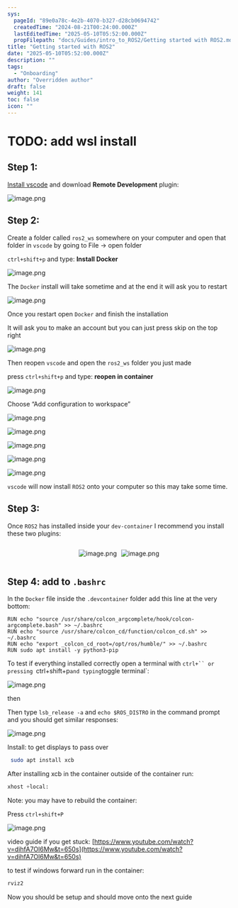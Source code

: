 ```yaml
---
sys:
  pageId: "89e0a78c-4e2b-4070-b327-d28cb0694742"
  createdTime: "2024-08-21T00:24:00.000Z"
  lastEditedTime: "2025-05-10T05:52:00.000Z"
  propFilepath: "docs/Guides/intro_to_ROS2/Getting started with ROS2.md"
title: "Getting started with ROS2"
date: "2025-05-10T05:52:00.000Z"
description: ""
tags:
  - "Onboarding"
author: "Overridden author"
draft: false
weight: 141
toc: false
icon: ""
---
```


# TODO: add wsl install

## Step 1:

[Install vscode](https://code.visualstudio.com/download) and download **Remote Development** plugin:

![image.png](https://prod-files-secure.s3.us-west-2.amazonaws.com/d518164a-d88e-44d1-a4ee-3adb3bd8bce0/efb52993-1881-4a40-b95e-6f020334f022/image.png?X-Amz-Algorithm=AWS4-HMAC-SHA256&X-Amz-Content-Sha256=UNSIGNED-PAYLOAD&X-Amz-Credential=ASIAZI2LB4665RWISS32%2F20250621%2Fus-west-2%2Fs3%2Faws4_request&X-Amz-Date=20250621T004212Z&X-Amz-Expires=3600&X-Amz-Security-Token=IQoJb3JpZ2luX2VjEOD%2F%2F%2F%2F%2F%2F%2F%2F%2F%2FwEaCXVzLXdlc3QtMiJHMEUCIQC9voRGGxtaa8zdIi48wOEr0qHiIReHXQrmhnGdI5cZ6gIgGMun8m8PcvuclYnkNGUGtbowxUg0oFQkYjfeaWbnv30qiAQIyf%2F%2F%2F%2F%2F%2F%2F%2F%2F%2FARAAGgw2Mzc0MjMxODM4MDUiDB8uPlWPUSv3TrpsOircA887UNAYQMOnl1Fr5tJEOCgbxSl1Upr1psV72nxujRRIRLVujuRYKVHokcrSZ1I9BENW9m2pn2luVFKiZa112haBY19C9fMAB4lRDOSvlSfL%2B4qTBPEIzBn0kzvhA0XUQONC%2BrKtjoBYvUCk%2Fu46FJ36WwL2luNEInLiul3Zgx5Pf6M6fBDEaiE18Q8Zd3MIzWzmORiTkHYKObBtJQ2ViwbJyIWYyWY45i6r5vR2jUNteC1CfYkBUWWWWfe0hbkR1xnEkifrmfyOuTsutyMb7pJ%2F%2BRNq%2FDdwPQu%2B%2BD4XVKj4quspU7%2B%2B0%2FFApGkPHvyMXMYlmM1r%2FnJZVoAoVgNFvk29PE8hLjIjrf84ocElYGdIoTnYecn%2BGn7hqrrp5tKIB9T9WrC%2BiqIrOaBvA0KTOB0%2BrNhLfEheTcRQpgKTBf913J994LcQ2hAZpeYH3SZOjHd9qmrxLXcLJWHS8CmOy%2Fkg2FfZvw9T6yLc5CuYnghOFVkTPxVz%2FLruHATPSapcb1aTb8WW%2BP7jjb%2FyQvSv7ZKuY62iPZU7diNrngyhJ88lt7CpG%2BKrJppBQzrZ74xXgbE80SqtHx3SkI6cs5ieBwHBN42eLp6GulosDRlnTIazmuot56o1emkkYbsiMIPy18IGOqUBbKWIY6b%2BtYQUw%2Fen3aWnhVON8iDXiZiTPRkiN%2BigT7LDQfod%2BLNlcLIm%2BW0ygM911tJzV2V1h5GmrtJ3N4fA33qASuTm%2FOhAsz8DJ0vvrE5Mmost1dluD3YKST7awLZeeoYNALKefdUvoTE759yWyYVIXmPBIwyxD5k1wrjlU4fRCfmLIA9q9oJjkbzzalU2OeIKi95YBWf2jApKPL02TuXq8RSE&X-Amz-Signature=dd7e0a25dd4754a0317a6177406077f53195f80c8589827214ca1041b4c9b960&X-Amz-SignedHeaders=host&x-amz-checksum-mode=ENABLED&x-id=GetObject)

## Step 2:

Create a folder called `ros2_ws` somewhere on your computer and open that folder in `vscode` by going to File → open folder 

`ctrl+shift+p` and type: **Install Docker**

![image.png](https://prod-files-secure.s3.us-west-2.amazonaws.com/d518164a-d88e-44d1-a4ee-3adb3bd8bce0/2269dc0e-1cd5-47ff-bceb-c04ad9b2eab0/image.png?X-Amz-Algorithm=AWS4-HMAC-SHA256&X-Amz-Content-Sha256=UNSIGNED-PAYLOAD&X-Amz-Credential=ASIAZI2LB4665RWISS32%2F20250621%2Fus-west-2%2Fs3%2Faws4_request&X-Amz-Date=20250621T004212Z&X-Amz-Expires=3600&X-Amz-Security-Token=IQoJb3JpZ2luX2VjEOD%2F%2F%2F%2F%2F%2F%2F%2F%2F%2FwEaCXVzLXdlc3QtMiJHMEUCIQC9voRGGxtaa8zdIi48wOEr0qHiIReHXQrmhnGdI5cZ6gIgGMun8m8PcvuclYnkNGUGtbowxUg0oFQkYjfeaWbnv30qiAQIyf%2F%2F%2F%2F%2F%2F%2F%2F%2F%2FARAAGgw2Mzc0MjMxODM4MDUiDB8uPlWPUSv3TrpsOircA887UNAYQMOnl1Fr5tJEOCgbxSl1Upr1psV72nxujRRIRLVujuRYKVHokcrSZ1I9BENW9m2pn2luVFKiZa112haBY19C9fMAB4lRDOSvlSfL%2B4qTBPEIzBn0kzvhA0XUQONC%2BrKtjoBYvUCk%2Fu46FJ36WwL2luNEInLiul3Zgx5Pf6M6fBDEaiE18Q8Zd3MIzWzmORiTkHYKObBtJQ2ViwbJyIWYyWY45i6r5vR2jUNteC1CfYkBUWWWWfe0hbkR1xnEkifrmfyOuTsutyMb7pJ%2F%2BRNq%2FDdwPQu%2B%2BD4XVKj4quspU7%2B%2B0%2FFApGkPHvyMXMYlmM1r%2FnJZVoAoVgNFvk29PE8hLjIjrf84ocElYGdIoTnYecn%2BGn7hqrrp5tKIB9T9WrC%2BiqIrOaBvA0KTOB0%2BrNhLfEheTcRQpgKTBf913J994LcQ2hAZpeYH3SZOjHd9qmrxLXcLJWHS8CmOy%2Fkg2FfZvw9T6yLc5CuYnghOFVkTPxVz%2FLruHATPSapcb1aTb8WW%2BP7jjb%2FyQvSv7ZKuY62iPZU7diNrngyhJ88lt7CpG%2BKrJppBQzrZ74xXgbE80SqtHx3SkI6cs5ieBwHBN42eLp6GulosDRlnTIazmuot56o1emkkYbsiMIPy18IGOqUBbKWIY6b%2BtYQUw%2Fen3aWnhVON8iDXiZiTPRkiN%2BigT7LDQfod%2BLNlcLIm%2BW0ygM911tJzV2V1h5GmrtJ3N4fA33qASuTm%2FOhAsz8DJ0vvrE5Mmost1dluD3YKST7awLZeeoYNALKefdUvoTE759yWyYVIXmPBIwyxD5k1wrjlU4fRCfmLIA9q9oJjkbzzalU2OeIKi95YBWf2jApKPL02TuXq8RSE&X-Amz-Signature=7c681f991bbe6ec2c214c2a0af89e1eafc6305e8aa459678fd8e327cc1651eb9&X-Amz-SignedHeaders=host&x-amz-checksum-mode=ENABLED&x-id=GetObject)

The `Docker` install will take sometime and at the end it will ask you to restart

![image.png](https://prod-files-secure.s3.us-west-2.amazonaws.com/d518164a-d88e-44d1-a4ee-3adb3bd8bce0/ed233f78-be33-4b1f-b89c-9c346c0e961e/image.png?X-Amz-Algorithm=AWS4-HMAC-SHA256&X-Amz-Content-Sha256=UNSIGNED-PAYLOAD&X-Amz-Credential=ASIAZI2LB4665RWISS32%2F20250621%2Fus-west-2%2Fs3%2Faws4_request&X-Amz-Date=20250621T004212Z&X-Amz-Expires=3600&X-Amz-Security-Token=IQoJb3JpZ2luX2VjEOD%2F%2F%2F%2F%2F%2F%2F%2F%2F%2FwEaCXVzLXdlc3QtMiJHMEUCIQC9voRGGxtaa8zdIi48wOEr0qHiIReHXQrmhnGdI5cZ6gIgGMun8m8PcvuclYnkNGUGtbowxUg0oFQkYjfeaWbnv30qiAQIyf%2F%2F%2F%2F%2F%2F%2F%2F%2F%2FARAAGgw2Mzc0MjMxODM4MDUiDB8uPlWPUSv3TrpsOircA887UNAYQMOnl1Fr5tJEOCgbxSl1Upr1psV72nxujRRIRLVujuRYKVHokcrSZ1I9BENW9m2pn2luVFKiZa112haBY19C9fMAB4lRDOSvlSfL%2B4qTBPEIzBn0kzvhA0XUQONC%2BrKtjoBYvUCk%2Fu46FJ36WwL2luNEInLiul3Zgx5Pf6M6fBDEaiE18Q8Zd3MIzWzmORiTkHYKObBtJQ2ViwbJyIWYyWY45i6r5vR2jUNteC1CfYkBUWWWWfe0hbkR1xnEkifrmfyOuTsutyMb7pJ%2F%2BRNq%2FDdwPQu%2B%2BD4XVKj4quspU7%2B%2B0%2FFApGkPHvyMXMYlmM1r%2FnJZVoAoVgNFvk29PE8hLjIjrf84ocElYGdIoTnYecn%2BGn7hqrrp5tKIB9T9WrC%2BiqIrOaBvA0KTOB0%2BrNhLfEheTcRQpgKTBf913J994LcQ2hAZpeYH3SZOjHd9qmrxLXcLJWHS8CmOy%2Fkg2FfZvw9T6yLc5CuYnghOFVkTPxVz%2FLruHATPSapcb1aTb8WW%2BP7jjb%2FyQvSv7ZKuY62iPZU7diNrngyhJ88lt7CpG%2BKrJppBQzrZ74xXgbE80SqtHx3SkI6cs5ieBwHBN42eLp6GulosDRlnTIazmuot56o1emkkYbsiMIPy18IGOqUBbKWIY6b%2BtYQUw%2Fen3aWnhVON8iDXiZiTPRkiN%2BigT7LDQfod%2BLNlcLIm%2BW0ygM911tJzV2V1h5GmrtJ3N4fA33qASuTm%2FOhAsz8DJ0vvrE5Mmost1dluD3YKST7awLZeeoYNALKefdUvoTE759yWyYVIXmPBIwyxD5k1wrjlU4fRCfmLIA9q9oJjkbzzalU2OeIKi95YBWf2jApKPL02TuXq8RSE&X-Amz-Signature=e66e6f35aece93666bd3a1f2111f856c20f060738e5b8c74ec451e6e512529f6&X-Amz-SignedHeaders=host&x-amz-checksum-mode=ENABLED&x-id=GetObject)

Once you restart open `Docker` and finish the installation

It will ask you to make an account but you can just press skip on the top right

![image.png](https://prod-files-secure.s3.us-west-2.amazonaws.com/d518164a-d88e-44d1-a4ee-3adb3bd8bce0/21010ad9-1659-4fd9-9f59-9932a09b2a3d/image.png?X-Amz-Algorithm=AWS4-HMAC-SHA256&X-Amz-Content-Sha256=UNSIGNED-PAYLOAD&X-Amz-Credential=ASIAZI2LB4665RWISS32%2F20250621%2Fus-west-2%2Fs3%2Faws4_request&X-Amz-Date=20250621T004212Z&X-Amz-Expires=3600&X-Amz-Security-Token=IQoJb3JpZ2luX2VjEOD%2F%2F%2F%2F%2F%2F%2F%2F%2F%2FwEaCXVzLXdlc3QtMiJHMEUCIQC9voRGGxtaa8zdIi48wOEr0qHiIReHXQrmhnGdI5cZ6gIgGMun8m8PcvuclYnkNGUGtbowxUg0oFQkYjfeaWbnv30qiAQIyf%2F%2F%2F%2F%2F%2F%2F%2F%2F%2FARAAGgw2Mzc0MjMxODM4MDUiDB8uPlWPUSv3TrpsOircA887UNAYQMOnl1Fr5tJEOCgbxSl1Upr1psV72nxujRRIRLVujuRYKVHokcrSZ1I9BENW9m2pn2luVFKiZa112haBY19C9fMAB4lRDOSvlSfL%2B4qTBPEIzBn0kzvhA0XUQONC%2BrKtjoBYvUCk%2Fu46FJ36WwL2luNEInLiul3Zgx5Pf6M6fBDEaiE18Q8Zd3MIzWzmORiTkHYKObBtJQ2ViwbJyIWYyWY45i6r5vR2jUNteC1CfYkBUWWWWfe0hbkR1xnEkifrmfyOuTsutyMb7pJ%2F%2BRNq%2FDdwPQu%2B%2BD4XVKj4quspU7%2B%2B0%2FFApGkPHvyMXMYlmM1r%2FnJZVoAoVgNFvk29PE8hLjIjrf84ocElYGdIoTnYecn%2BGn7hqrrp5tKIB9T9WrC%2BiqIrOaBvA0KTOB0%2BrNhLfEheTcRQpgKTBf913J994LcQ2hAZpeYH3SZOjHd9qmrxLXcLJWHS8CmOy%2Fkg2FfZvw9T6yLc5CuYnghOFVkTPxVz%2FLruHATPSapcb1aTb8WW%2BP7jjb%2FyQvSv7ZKuY62iPZU7diNrngyhJ88lt7CpG%2BKrJppBQzrZ74xXgbE80SqtHx3SkI6cs5ieBwHBN42eLp6GulosDRlnTIazmuot56o1emkkYbsiMIPy18IGOqUBbKWIY6b%2BtYQUw%2Fen3aWnhVON8iDXiZiTPRkiN%2BigT7LDQfod%2BLNlcLIm%2BW0ygM911tJzV2V1h5GmrtJ3N4fA33qASuTm%2FOhAsz8DJ0vvrE5Mmost1dluD3YKST7awLZeeoYNALKefdUvoTE759yWyYVIXmPBIwyxD5k1wrjlU4fRCfmLIA9q9oJjkbzzalU2OeIKi95YBWf2jApKPL02TuXq8RSE&X-Amz-Signature=944c0c0217cb981b2aa493cd74c054f62360b47497c72657f4893fb70fac7fb1&X-Amz-SignedHeaders=host&x-amz-checksum-mode=ENABLED&x-id=GetObject)

Then reopen `vscode` and open the `ros2_ws` folder you just made

press `ctrl+shift+p` and type: **reopen in container**

![image.png](https://prod-files-secure.s3.us-west-2.amazonaws.com/d518164a-d88e-44d1-a4ee-3adb3bd8bce0/4e93b8c2-41ad-488c-8095-c74205196118/image.png?X-Amz-Algorithm=AWS4-HMAC-SHA256&X-Amz-Content-Sha256=UNSIGNED-PAYLOAD&X-Amz-Credential=ASIAZI2LB4665RWISS32%2F20250621%2Fus-west-2%2Fs3%2Faws4_request&X-Amz-Date=20250621T004212Z&X-Amz-Expires=3600&X-Amz-Security-Token=IQoJb3JpZ2luX2VjEOD%2F%2F%2F%2F%2F%2F%2F%2F%2F%2FwEaCXVzLXdlc3QtMiJHMEUCIQC9voRGGxtaa8zdIi48wOEr0qHiIReHXQrmhnGdI5cZ6gIgGMun8m8PcvuclYnkNGUGtbowxUg0oFQkYjfeaWbnv30qiAQIyf%2F%2F%2F%2F%2F%2F%2F%2F%2F%2FARAAGgw2Mzc0MjMxODM4MDUiDB8uPlWPUSv3TrpsOircA887UNAYQMOnl1Fr5tJEOCgbxSl1Upr1psV72nxujRRIRLVujuRYKVHokcrSZ1I9BENW9m2pn2luVFKiZa112haBY19C9fMAB4lRDOSvlSfL%2B4qTBPEIzBn0kzvhA0XUQONC%2BrKtjoBYvUCk%2Fu46FJ36WwL2luNEInLiul3Zgx5Pf6M6fBDEaiE18Q8Zd3MIzWzmORiTkHYKObBtJQ2ViwbJyIWYyWY45i6r5vR2jUNteC1CfYkBUWWWWfe0hbkR1xnEkifrmfyOuTsutyMb7pJ%2F%2BRNq%2FDdwPQu%2B%2BD4XVKj4quspU7%2B%2B0%2FFApGkPHvyMXMYlmM1r%2FnJZVoAoVgNFvk29PE8hLjIjrf84ocElYGdIoTnYecn%2BGn7hqrrp5tKIB9T9WrC%2BiqIrOaBvA0KTOB0%2BrNhLfEheTcRQpgKTBf913J994LcQ2hAZpeYH3SZOjHd9qmrxLXcLJWHS8CmOy%2Fkg2FfZvw9T6yLc5CuYnghOFVkTPxVz%2FLruHATPSapcb1aTb8WW%2BP7jjb%2FyQvSv7ZKuY62iPZU7diNrngyhJ88lt7CpG%2BKrJppBQzrZ74xXgbE80SqtHx3SkI6cs5ieBwHBN42eLp6GulosDRlnTIazmuot56o1emkkYbsiMIPy18IGOqUBbKWIY6b%2BtYQUw%2Fen3aWnhVON8iDXiZiTPRkiN%2BigT7LDQfod%2BLNlcLIm%2BW0ygM911tJzV2V1h5GmrtJ3N4fA33qASuTm%2FOhAsz8DJ0vvrE5Mmost1dluD3YKST7awLZeeoYNALKefdUvoTE759yWyYVIXmPBIwyxD5k1wrjlU4fRCfmLIA9q9oJjkbzzalU2OeIKi95YBWf2jApKPL02TuXq8RSE&X-Amz-Signature=7d69d8c99ef4252ca7789ee64f55ca8643d20cc6329757eaa244042d341be6b8&X-Amz-SignedHeaders=host&x-amz-checksum-mode=ENABLED&x-id=GetObject)

Choose “Add configuration to workspace”

![image.png](https://prod-files-secure.s3.us-west-2.amazonaws.com/d518164a-d88e-44d1-a4ee-3adb3bd8bce0/9560b282-5060-4989-ba37-97e7b2c22476/image.png?X-Amz-Algorithm=AWS4-HMAC-SHA256&X-Amz-Content-Sha256=UNSIGNED-PAYLOAD&X-Amz-Credential=ASIAZI2LB4665RWISS32%2F20250621%2Fus-west-2%2Fs3%2Faws4_request&X-Amz-Date=20250621T004212Z&X-Amz-Expires=3600&X-Amz-Security-Token=IQoJb3JpZ2luX2VjEOD%2F%2F%2F%2F%2F%2F%2F%2F%2F%2FwEaCXVzLXdlc3QtMiJHMEUCIQC9voRGGxtaa8zdIi48wOEr0qHiIReHXQrmhnGdI5cZ6gIgGMun8m8PcvuclYnkNGUGtbowxUg0oFQkYjfeaWbnv30qiAQIyf%2F%2F%2F%2F%2F%2F%2F%2F%2F%2FARAAGgw2Mzc0MjMxODM4MDUiDB8uPlWPUSv3TrpsOircA887UNAYQMOnl1Fr5tJEOCgbxSl1Upr1psV72nxujRRIRLVujuRYKVHokcrSZ1I9BENW9m2pn2luVFKiZa112haBY19C9fMAB4lRDOSvlSfL%2B4qTBPEIzBn0kzvhA0XUQONC%2BrKtjoBYvUCk%2Fu46FJ36WwL2luNEInLiul3Zgx5Pf6M6fBDEaiE18Q8Zd3MIzWzmORiTkHYKObBtJQ2ViwbJyIWYyWY45i6r5vR2jUNteC1CfYkBUWWWWfe0hbkR1xnEkifrmfyOuTsutyMb7pJ%2F%2BRNq%2FDdwPQu%2B%2BD4XVKj4quspU7%2B%2B0%2FFApGkPHvyMXMYlmM1r%2FnJZVoAoVgNFvk29PE8hLjIjrf84ocElYGdIoTnYecn%2BGn7hqrrp5tKIB9T9WrC%2BiqIrOaBvA0KTOB0%2BrNhLfEheTcRQpgKTBf913J994LcQ2hAZpeYH3SZOjHd9qmrxLXcLJWHS8CmOy%2Fkg2FfZvw9T6yLc5CuYnghOFVkTPxVz%2FLruHATPSapcb1aTb8WW%2BP7jjb%2FyQvSv7ZKuY62iPZU7diNrngyhJ88lt7CpG%2BKrJppBQzrZ74xXgbE80SqtHx3SkI6cs5ieBwHBN42eLp6GulosDRlnTIazmuot56o1emkkYbsiMIPy18IGOqUBbKWIY6b%2BtYQUw%2Fen3aWnhVON8iDXiZiTPRkiN%2BigT7LDQfod%2BLNlcLIm%2BW0ygM911tJzV2V1h5GmrtJ3N4fA33qASuTm%2FOhAsz8DJ0vvrE5Mmost1dluD3YKST7awLZeeoYNALKefdUvoTE759yWyYVIXmPBIwyxD5k1wrjlU4fRCfmLIA9q9oJjkbzzalU2OeIKi95YBWf2jApKPL02TuXq8RSE&X-Amz-Signature=3d734eab1811f30282576ee9b91a6e66ae8a322259f8cf5f44c3604ff05d016a&X-Amz-SignedHeaders=host&x-amz-checksum-mode=ENABLED&x-id=GetObject)

![image.png](https://prod-files-secure.s3.us-west-2.amazonaws.com/d518164a-d88e-44d1-a4ee-3adb3bd8bce0/2ee63f81-886b-48e8-a553-dc6e5eac99e4/image.png?X-Amz-Algorithm=AWS4-HMAC-SHA256&X-Amz-Content-Sha256=UNSIGNED-PAYLOAD&X-Amz-Credential=ASIAZI2LB4665RWISS32%2F20250621%2Fus-west-2%2Fs3%2Faws4_request&X-Amz-Date=20250621T004212Z&X-Amz-Expires=3600&X-Amz-Security-Token=IQoJb3JpZ2luX2VjEOD%2F%2F%2F%2F%2F%2F%2F%2F%2F%2FwEaCXVzLXdlc3QtMiJHMEUCIQC9voRGGxtaa8zdIi48wOEr0qHiIReHXQrmhnGdI5cZ6gIgGMun8m8PcvuclYnkNGUGtbowxUg0oFQkYjfeaWbnv30qiAQIyf%2F%2F%2F%2F%2F%2F%2F%2F%2F%2FARAAGgw2Mzc0MjMxODM4MDUiDB8uPlWPUSv3TrpsOircA887UNAYQMOnl1Fr5tJEOCgbxSl1Upr1psV72nxujRRIRLVujuRYKVHokcrSZ1I9BENW9m2pn2luVFKiZa112haBY19C9fMAB4lRDOSvlSfL%2B4qTBPEIzBn0kzvhA0XUQONC%2BrKtjoBYvUCk%2Fu46FJ36WwL2luNEInLiul3Zgx5Pf6M6fBDEaiE18Q8Zd3MIzWzmORiTkHYKObBtJQ2ViwbJyIWYyWY45i6r5vR2jUNteC1CfYkBUWWWWfe0hbkR1xnEkifrmfyOuTsutyMb7pJ%2F%2BRNq%2FDdwPQu%2B%2BD4XVKj4quspU7%2B%2B0%2FFApGkPHvyMXMYlmM1r%2FnJZVoAoVgNFvk29PE8hLjIjrf84ocElYGdIoTnYecn%2BGn7hqrrp5tKIB9T9WrC%2BiqIrOaBvA0KTOB0%2BrNhLfEheTcRQpgKTBf913J994LcQ2hAZpeYH3SZOjHd9qmrxLXcLJWHS8CmOy%2Fkg2FfZvw9T6yLc5CuYnghOFVkTPxVz%2FLruHATPSapcb1aTb8WW%2BP7jjb%2FyQvSv7ZKuY62iPZU7diNrngyhJ88lt7CpG%2BKrJppBQzrZ74xXgbE80SqtHx3SkI6cs5ieBwHBN42eLp6GulosDRlnTIazmuot56o1emkkYbsiMIPy18IGOqUBbKWIY6b%2BtYQUw%2Fen3aWnhVON8iDXiZiTPRkiN%2BigT7LDQfod%2BLNlcLIm%2BW0ygM911tJzV2V1h5GmrtJ3N4fA33qASuTm%2FOhAsz8DJ0vvrE5Mmost1dluD3YKST7awLZeeoYNALKefdUvoTE759yWyYVIXmPBIwyxD5k1wrjlU4fRCfmLIA9q9oJjkbzzalU2OeIKi95YBWf2jApKPL02TuXq8RSE&X-Amz-Signature=9624cb9a3e6eba646ba2139471999718e173ffd61a1efe265472cdae708a3089&X-Amz-SignedHeaders=host&x-amz-checksum-mode=ENABLED&x-id=GetObject)

![image.png](https://prod-files-secure.s3.us-west-2.amazonaws.com/d518164a-d88e-44d1-a4ee-3adb3bd8bce0/ae1580b2-b048-407e-aed9-b584224a7a04/image.png?X-Amz-Algorithm=AWS4-HMAC-SHA256&X-Amz-Content-Sha256=UNSIGNED-PAYLOAD&X-Amz-Credential=ASIAZI2LB4665RWISS32%2F20250621%2Fus-west-2%2Fs3%2Faws4_request&X-Amz-Date=20250621T004212Z&X-Amz-Expires=3600&X-Amz-Security-Token=IQoJb3JpZ2luX2VjEOD%2F%2F%2F%2F%2F%2F%2F%2F%2F%2FwEaCXVzLXdlc3QtMiJHMEUCIQC9voRGGxtaa8zdIi48wOEr0qHiIReHXQrmhnGdI5cZ6gIgGMun8m8PcvuclYnkNGUGtbowxUg0oFQkYjfeaWbnv30qiAQIyf%2F%2F%2F%2F%2F%2F%2F%2F%2F%2FARAAGgw2Mzc0MjMxODM4MDUiDB8uPlWPUSv3TrpsOircA887UNAYQMOnl1Fr5tJEOCgbxSl1Upr1psV72nxujRRIRLVujuRYKVHokcrSZ1I9BENW9m2pn2luVFKiZa112haBY19C9fMAB4lRDOSvlSfL%2B4qTBPEIzBn0kzvhA0XUQONC%2BrKtjoBYvUCk%2Fu46FJ36WwL2luNEInLiul3Zgx5Pf6M6fBDEaiE18Q8Zd3MIzWzmORiTkHYKObBtJQ2ViwbJyIWYyWY45i6r5vR2jUNteC1CfYkBUWWWWfe0hbkR1xnEkifrmfyOuTsutyMb7pJ%2F%2BRNq%2FDdwPQu%2B%2BD4XVKj4quspU7%2B%2B0%2FFApGkPHvyMXMYlmM1r%2FnJZVoAoVgNFvk29PE8hLjIjrf84ocElYGdIoTnYecn%2BGn7hqrrp5tKIB9T9WrC%2BiqIrOaBvA0KTOB0%2BrNhLfEheTcRQpgKTBf913J994LcQ2hAZpeYH3SZOjHd9qmrxLXcLJWHS8CmOy%2Fkg2FfZvw9T6yLc5CuYnghOFVkTPxVz%2FLruHATPSapcb1aTb8WW%2BP7jjb%2FyQvSv7ZKuY62iPZU7diNrngyhJ88lt7CpG%2BKrJppBQzrZ74xXgbE80SqtHx3SkI6cs5ieBwHBN42eLp6GulosDRlnTIazmuot56o1emkkYbsiMIPy18IGOqUBbKWIY6b%2BtYQUw%2Fen3aWnhVON8iDXiZiTPRkiN%2BigT7LDQfod%2BLNlcLIm%2BW0ygM911tJzV2V1h5GmrtJ3N4fA33qASuTm%2FOhAsz8DJ0vvrE5Mmost1dluD3YKST7awLZeeoYNALKefdUvoTE759yWyYVIXmPBIwyxD5k1wrjlU4fRCfmLIA9q9oJjkbzzalU2OeIKi95YBWf2jApKPL02TuXq8RSE&X-Amz-Signature=8c8720a28547b4c52062910c5090ab59e58936dd5a92778cc653a4c7167d40fa&X-Amz-SignedHeaders=host&x-amz-checksum-mode=ENABLED&x-id=GetObject)

![image.png](https://prod-files-secure.s3.us-west-2.amazonaws.com/d518164a-d88e-44d1-a4ee-3adb3bd8bce0/53255b28-f75e-430f-b9e3-c0ac8577e42b/image.png?X-Amz-Algorithm=AWS4-HMAC-SHA256&X-Amz-Content-Sha256=UNSIGNED-PAYLOAD&X-Amz-Credential=ASIAZI2LB4665RWISS32%2F20250621%2Fus-west-2%2Fs3%2Faws4_request&X-Amz-Date=20250621T004212Z&X-Amz-Expires=3600&X-Amz-Security-Token=IQoJb3JpZ2luX2VjEOD%2F%2F%2F%2F%2F%2F%2F%2F%2F%2FwEaCXVzLXdlc3QtMiJHMEUCIQC9voRGGxtaa8zdIi48wOEr0qHiIReHXQrmhnGdI5cZ6gIgGMun8m8PcvuclYnkNGUGtbowxUg0oFQkYjfeaWbnv30qiAQIyf%2F%2F%2F%2F%2F%2F%2F%2F%2F%2FARAAGgw2Mzc0MjMxODM4MDUiDB8uPlWPUSv3TrpsOircA887UNAYQMOnl1Fr5tJEOCgbxSl1Upr1psV72nxujRRIRLVujuRYKVHokcrSZ1I9BENW9m2pn2luVFKiZa112haBY19C9fMAB4lRDOSvlSfL%2B4qTBPEIzBn0kzvhA0XUQONC%2BrKtjoBYvUCk%2Fu46FJ36WwL2luNEInLiul3Zgx5Pf6M6fBDEaiE18Q8Zd3MIzWzmORiTkHYKObBtJQ2ViwbJyIWYyWY45i6r5vR2jUNteC1CfYkBUWWWWfe0hbkR1xnEkifrmfyOuTsutyMb7pJ%2F%2BRNq%2FDdwPQu%2B%2BD4XVKj4quspU7%2B%2B0%2FFApGkPHvyMXMYlmM1r%2FnJZVoAoVgNFvk29PE8hLjIjrf84ocElYGdIoTnYecn%2BGn7hqrrp5tKIB9T9WrC%2BiqIrOaBvA0KTOB0%2BrNhLfEheTcRQpgKTBf913J994LcQ2hAZpeYH3SZOjHd9qmrxLXcLJWHS8CmOy%2Fkg2FfZvw9T6yLc5CuYnghOFVkTPxVz%2FLruHATPSapcb1aTb8WW%2BP7jjb%2FyQvSv7ZKuY62iPZU7diNrngyhJ88lt7CpG%2BKrJppBQzrZ74xXgbE80SqtHx3SkI6cs5ieBwHBN42eLp6GulosDRlnTIazmuot56o1emkkYbsiMIPy18IGOqUBbKWIY6b%2BtYQUw%2Fen3aWnhVON8iDXiZiTPRkiN%2BigT7LDQfod%2BLNlcLIm%2BW0ygM911tJzV2V1h5GmrtJ3N4fA33qASuTm%2FOhAsz8DJ0vvrE5Mmost1dluD3YKST7awLZeeoYNALKefdUvoTE759yWyYVIXmPBIwyxD5k1wrjlU4fRCfmLIA9q9oJjkbzzalU2OeIKi95YBWf2jApKPL02TuXq8RSE&X-Amz-Signature=b5b065247e6ee07af2552a688e29bf98bd98f83cada49f7dde5e3741eb7bebea&X-Amz-SignedHeaders=host&x-amz-checksum-mode=ENABLED&x-id=GetObject)

![image.png](https://prod-files-secure.s3.us-west-2.amazonaws.com/d518164a-d88e-44d1-a4ee-3adb3bd8bce0/7c562767-5af9-4ffb-97d1-327bcdf4ee00/image.png?X-Amz-Algorithm=AWS4-HMAC-SHA256&X-Amz-Content-Sha256=UNSIGNED-PAYLOAD&X-Amz-Credential=ASIAZI2LB4665RWISS32%2F20250621%2Fus-west-2%2Fs3%2Faws4_request&X-Amz-Date=20250621T004212Z&X-Amz-Expires=3600&X-Amz-Security-Token=IQoJb3JpZ2luX2VjEOD%2F%2F%2F%2F%2F%2F%2F%2F%2F%2FwEaCXVzLXdlc3QtMiJHMEUCIQC9voRGGxtaa8zdIi48wOEr0qHiIReHXQrmhnGdI5cZ6gIgGMun8m8PcvuclYnkNGUGtbowxUg0oFQkYjfeaWbnv30qiAQIyf%2F%2F%2F%2F%2F%2F%2F%2F%2F%2FARAAGgw2Mzc0MjMxODM4MDUiDB8uPlWPUSv3TrpsOircA887UNAYQMOnl1Fr5tJEOCgbxSl1Upr1psV72nxujRRIRLVujuRYKVHokcrSZ1I9BENW9m2pn2luVFKiZa112haBY19C9fMAB4lRDOSvlSfL%2B4qTBPEIzBn0kzvhA0XUQONC%2BrKtjoBYvUCk%2Fu46FJ36WwL2luNEInLiul3Zgx5Pf6M6fBDEaiE18Q8Zd3MIzWzmORiTkHYKObBtJQ2ViwbJyIWYyWY45i6r5vR2jUNteC1CfYkBUWWWWfe0hbkR1xnEkifrmfyOuTsutyMb7pJ%2F%2BRNq%2FDdwPQu%2B%2BD4XVKj4quspU7%2B%2B0%2FFApGkPHvyMXMYlmM1r%2FnJZVoAoVgNFvk29PE8hLjIjrf84ocElYGdIoTnYecn%2BGn7hqrrp5tKIB9T9WrC%2BiqIrOaBvA0KTOB0%2BrNhLfEheTcRQpgKTBf913J994LcQ2hAZpeYH3SZOjHd9qmrxLXcLJWHS8CmOy%2Fkg2FfZvw9T6yLc5CuYnghOFVkTPxVz%2FLruHATPSapcb1aTb8WW%2BP7jjb%2FyQvSv7ZKuY62iPZU7diNrngyhJ88lt7CpG%2BKrJppBQzrZ74xXgbE80SqtHx3SkI6cs5ieBwHBN42eLp6GulosDRlnTIazmuot56o1emkkYbsiMIPy18IGOqUBbKWIY6b%2BtYQUw%2Fen3aWnhVON8iDXiZiTPRkiN%2BigT7LDQfod%2BLNlcLIm%2BW0ygM911tJzV2V1h5GmrtJ3N4fA33qASuTm%2FOhAsz8DJ0vvrE5Mmost1dluD3YKST7awLZeeoYNALKefdUvoTE759yWyYVIXmPBIwyxD5k1wrjlU4fRCfmLIA9q9oJjkbzzalU2OeIKi95YBWf2jApKPL02TuXq8RSE&X-Amz-Signature=e73316f40ee3d84dcb3627aa3dfb71578b402d50be506dc06ef8370c4910abb2&X-Amz-SignedHeaders=host&x-amz-checksum-mode=ENABLED&x-id=GetObject)

`vscode` will now install `ROS2` onto your computer so this may take some time.

## Step 3:

Once `ROS2` has installed inside your `dev-container` I recommend you install these two plugins:

<div style="display: flex;flex-direction: row; column-gap:10px; max-width: 630px;justify-content: center;">
<div>

![image.png](https://prod-files-secure.s3.us-west-2.amazonaws.com/d518164a-d88e-44d1-a4ee-3adb3bd8bce0/3fc3d550-5a54-4ba1-ba6b-faa01cdb7369/image.png?X-Amz-Algorithm=AWS4-HMAC-SHA256&X-Amz-Content-Sha256=UNSIGNED-PAYLOAD&X-Amz-Credential=ASIAZI2LB466VSHS5PHX%2F20250621%2Fus-west-2%2Fs3%2Faws4_request&X-Amz-Date=20250621T004218Z&X-Amz-Expires=3600&X-Amz-Security-Token=IQoJb3JpZ2luX2VjEN%2F%2F%2F%2F%2F%2F%2F%2F%2F%2F%2FwEaCXVzLXdlc3QtMiJHMEUCIQDYPpqTiHmbqnyWVbN0a06yl4p1Cv5ZItIBIbtKKls0vAIgdeS7I6rfkK2rmo2lzx00clqtQyR%2FyibXEfkuuXefZ6cqiAQIyP%2F%2F%2F%2F%2F%2F%2F%2F%2F%2FARAAGgw2Mzc0MjMxODM4MDUiDI2lQA6laNEINuWlPyrcA50hOGpfuY5bCacfrIKybTbND04%2FDRC1hgQXuQJWbsYKY3JMCIN75qKHlZ0EAiY%2FpZjY%2B3cUHX%2FgsZ3PPKvkLrqIG%2FR6whmav%2FmyobKLYXpDsT2hEH8mDg3PVwsfgJLh8REcWqsQRv6rH4N%2BSPFFM8gRxUKp%2FmnCQXIeCwYI6cKPBh%2FF6FB%2BaPdCryTjRUuV5QxKg12R8FpKL1p2Dv8Axk5hz%2FtLEC2Or7%2FjBCXhOwpNVGQMBI%2Bs7hjpJMCyqClQxe4nBPJYStmFcoPkhR%2BZNUXpwkRP1iFha1%2BfaNlJfd14ALDDbDWwrjb1ejDtjjLd8wAa34Yx4JiAvqR1EtCNe48ULhLcY1%2FtRDt%2FRgPL7Y%2Ff4EOkClrPL%2B7Jm1YYE3tbB8EjCphX7N3XJW%2F4RheCX3vN%2BjMB%2FauhZMKdSRWPqPyTN8R0S%2FpE6xV7JVpi2ZPA4IhXdlCXu1Hj%2FzMoa652y3mL0Nu2IIHCTOdCWvx%2FjSSOKJowo03Eq0KnvTkooLo02zwaC4e%2B2RB64qs5UyeJh8oZMEu60BCRKJVqxaKXpNk%2FdQbYxSvSChmekFsOgTXWuz90Fb%2Fg1Halczre0I%2BzgZ9M4iDOkD6w9XqUdRRS6yBBCZxHZV08l54IgZJbMN7Q18IGOqUBoTaHIVjv3LBJfYrCoAlnUdq5pS8i0SrZLEL4K4xLXOEIQZUVmANyDek7S1NW4WWv%2B%2FscHVEdyqTXDepaIuVX8ZqzrdwkRJKxobxbJMu2CRGliDtFLD79c%2FIp%2Fvq2bjnIY0oh03Vd4WGsSeTIEPpopXC%2F7THGXaID1cQDHX0wYtDfmaARyLA9Q02pyySBpcmHEYntZn6GeJ%2F6dcxuxSFqf91ohbHh&X-Amz-Signature=561ba9f0462c774cdfd8fae6b2bfefc5d38d29e4856eae631a0a352002daaa45&X-Amz-SignedHeaders=host&x-amz-checksum-mode=ENABLED&x-id=GetObject)

</div>
<div>

![image.png](https://prod-files-secure.s3.us-west-2.amazonaws.com/d518164a-d88e-44d1-a4ee-3adb3bd8bce0/d994cc66-13c2-4093-a5a3-f84cf4601a82/image.png?X-Amz-Algorithm=AWS4-HMAC-SHA256&X-Amz-Content-Sha256=UNSIGNED-PAYLOAD&X-Amz-Credential=ASIAZI2LB4666Y37HQCK%2F20250621%2Fus-west-2%2Fs3%2Faws4_request&X-Amz-Date=20250621T004220Z&X-Amz-Expires=3600&X-Amz-Security-Token=IQoJb3JpZ2luX2VjEN7%2F%2F%2F%2F%2F%2F%2F%2F%2F%2FwEaCXVzLXdlc3QtMiJHMEUCIQDKGSAMyaZsO5MWkP%2FMib5pDfJg3Ujre%2FjZ5CFctEyITgIgGvB7sd%2B0ndUIb9GqB50zLsGIXXl7E0MnwflJwimoEw8qiAQIx%2F%2F%2F%2F%2F%2F%2F%2F%2F%2F%2FARAAGgw2Mzc0MjMxODM4MDUiDO4lsZ3CaboNYeVBVyrcA%2FOaey95R3BGNY4JkQmuAsqkL67VD7r%2FxF3Is6tfFvCNvYoZ%2BznvQAQL0tLr1lKQpRM6cm%2BH%2BIBjcsdW5qcMuWQulhRn3pFyq3t4ESo6cpp4e2WhP3lKtSLO%2FWq7OjhshB%2F4FSx6sxobVmDkNyHCy%2BRgwDx3M%2BItwAx3O1lONwX%2BZ2rZ6eXHqNwbuaWuU8RSzn8cT2GjM4hUiNeh8834te680IxLjpCrj9j4X868ApeH4UaT5%2BsMLFtfEg3KHSZUKQRm6QUg6wKMp9DzvhSV1hVfGT9hWC1DjMNG8pl8XQmWmzq9yzUutCeeEHqBB2oIXheFTxcARxojc%2BYB1tGF2%2FoUr6pzIt8gSjZG75HMIHtJU7S7r58yVQRcLhVVJnqYP0gPcI22kTirPKVNE5zzd2cd5EYIuwNNdsKf1gAYydM8JKv1hu7v%2BttDjll50YqFf4Cnnu%2FT%2B0Cm8kLhwdtdxBvAyccIAjkEqqwQD97HLQl2T2xfMg3eDNFr0%2Bgv4hOqfS01l90h7uIb%2BurCLAdo70HN3BiN%2Fv1DdHwWa6kZIX4rZZanyUjLgc9NdlbZ3m%2BYoHOASFZ3cprxs44AUp9fJJCRgmRWhuK4nfQxsR8VNn%2BLZlmGdjW8PzyGqvg8MOuy18IGOqUBSy5BrDPeEvkfVo2utzVJYKigVeOLolMFbXwcSyRHcQiM%2BdlA%2F%2B06o3oPr82rKlLQr3RFArtb0CAS%2BbzqBBXgXgRykeoCYO6u8%2FWON6xhaeC4bd3ikhl8Sxu7K0Juny8GX3rkmmEcV8MDK68TjbxBRILQQk%2B%2FHD6GeJAN62nbYwnWf55G%2FkUqpoeaAxtaqAVxvq2ymrcp27jziGKa1SfMcz9Lu0Hj&X-Amz-Signature=07a9bd9108d49cdd6da200afccc09b97fc1554528c4c2d18843203456d6b6d27&X-Amz-SignedHeaders=host&x-amz-checksum-mode=ENABLED&x-id=GetObject)

</div>
</div>

## Step 4: add to `.bashrc`

In the `Docker` file inside the `.devcontainer` folder add this line at the very bottom: 

```docker
RUN echo "source /usr/share/colcon_argcomplete/hook/colcon-argcomplete.bash" >> ~/.bashrc
RUN echo "source /usr/share/colcon_cd/function/colcon_cd.sh" >> ~/.bashrc
RUN echo "export _colcon_cd_root=/opt/ros/humble/" >> ~/.bashrc
RUN sudo apt install -y python3-pip 
```

To test if everything installed correctly open a terminal with `ctrl+`` or pressing `ctrl+shift+p` and typing `toggle terminal`:

![image.png](https://prod-files-secure.s3.us-west-2.amazonaws.com/d518164a-d88e-44d1-a4ee-3adb3bd8bce0/6a4943d8-b04e-4c02-9a58-775f3384d1a5/image.png?X-Amz-Algorithm=AWS4-HMAC-SHA256&X-Amz-Content-Sha256=UNSIGNED-PAYLOAD&X-Amz-Credential=ASIAZI2LB4665RWISS32%2F20250621%2Fus-west-2%2Fs3%2Faws4_request&X-Amz-Date=20250621T004212Z&X-Amz-Expires=3600&X-Amz-Security-Token=IQoJb3JpZ2luX2VjEOD%2F%2F%2F%2F%2F%2F%2F%2F%2F%2FwEaCXVzLXdlc3QtMiJHMEUCIQC9voRGGxtaa8zdIi48wOEr0qHiIReHXQrmhnGdI5cZ6gIgGMun8m8PcvuclYnkNGUGtbowxUg0oFQkYjfeaWbnv30qiAQIyf%2F%2F%2F%2F%2F%2F%2F%2F%2F%2FARAAGgw2Mzc0MjMxODM4MDUiDB8uPlWPUSv3TrpsOircA887UNAYQMOnl1Fr5tJEOCgbxSl1Upr1psV72nxujRRIRLVujuRYKVHokcrSZ1I9BENW9m2pn2luVFKiZa112haBY19C9fMAB4lRDOSvlSfL%2B4qTBPEIzBn0kzvhA0XUQONC%2BrKtjoBYvUCk%2Fu46FJ36WwL2luNEInLiul3Zgx5Pf6M6fBDEaiE18Q8Zd3MIzWzmORiTkHYKObBtJQ2ViwbJyIWYyWY45i6r5vR2jUNteC1CfYkBUWWWWfe0hbkR1xnEkifrmfyOuTsutyMb7pJ%2F%2BRNq%2FDdwPQu%2B%2BD4XVKj4quspU7%2B%2B0%2FFApGkPHvyMXMYlmM1r%2FnJZVoAoVgNFvk29PE8hLjIjrf84ocElYGdIoTnYecn%2BGn7hqrrp5tKIB9T9WrC%2BiqIrOaBvA0KTOB0%2BrNhLfEheTcRQpgKTBf913J994LcQ2hAZpeYH3SZOjHd9qmrxLXcLJWHS8CmOy%2Fkg2FfZvw9T6yLc5CuYnghOFVkTPxVz%2FLruHATPSapcb1aTb8WW%2BP7jjb%2FyQvSv7ZKuY62iPZU7diNrngyhJ88lt7CpG%2BKrJppBQzrZ74xXgbE80SqtHx3SkI6cs5ieBwHBN42eLp6GulosDRlnTIazmuot56o1emkkYbsiMIPy18IGOqUBbKWIY6b%2BtYQUw%2Fen3aWnhVON8iDXiZiTPRkiN%2BigT7LDQfod%2BLNlcLIm%2BW0ygM911tJzV2V1h5GmrtJ3N4fA33qASuTm%2FOhAsz8DJ0vvrE5Mmost1dluD3YKST7awLZeeoYNALKefdUvoTE759yWyYVIXmPBIwyxD5k1wrjlU4fRCfmLIA9q9oJjkbzzalU2OeIKi95YBWf2jApKPL02TuXq8RSE&X-Amz-Signature=aa0c7a5a29a7218700b0b7a61b0d4f397c7edaff41a0881aee99fe5467214586&X-Amz-SignedHeaders=host&x-amz-checksum-mode=ENABLED&x-id=GetObject)

then 

Then type `lsb_release -a` and `echo $ROS_DISTRO` in the command prompt and you should get similar responses:

![image.png](https://prod-files-secure.s3.us-west-2.amazonaws.com/d518164a-d88e-44d1-a4ee-3adb3bd8bce0/3e635dec-a805-4e85-8b9e-d000e5b71a4e/image.png?X-Amz-Algorithm=AWS4-HMAC-SHA256&X-Amz-Content-Sha256=UNSIGNED-PAYLOAD&X-Amz-Credential=ASIAZI2LB4665RWISS32%2F20250621%2Fus-west-2%2Fs3%2Faws4_request&X-Amz-Date=20250621T004212Z&X-Amz-Expires=3600&X-Amz-Security-Token=IQoJb3JpZ2luX2VjEOD%2F%2F%2F%2F%2F%2F%2F%2F%2F%2FwEaCXVzLXdlc3QtMiJHMEUCIQC9voRGGxtaa8zdIi48wOEr0qHiIReHXQrmhnGdI5cZ6gIgGMun8m8PcvuclYnkNGUGtbowxUg0oFQkYjfeaWbnv30qiAQIyf%2F%2F%2F%2F%2F%2F%2F%2F%2F%2FARAAGgw2Mzc0MjMxODM4MDUiDB8uPlWPUSv3TrpsOircA887UNAYQMOnl1Fr5tJEOCgbxSl1Upr1psV72nxujRRIRLVujuRYKVHokcrSZ1I9BENW9m2pn2luVFKiZa112haBY19C9fMAB4lRDOSvlSfL%2B4qTBPEIzBn0kzvhA0XUQONC%2BrKtjoBYvUCk%2Fu46FJ36WwL2luNEInLiul3Zgx5Pf6M6fBDEaiE18Q8Zd3MIzWzmORiTkHYKObBtJQ2ViwbJyIWYyWY45i6r5vR2jUNteC1CfYkBUWWWWfe0hbkR1xnEkifrmfyOuTsutyMb7pJ%2F%2BRNq%2FDdwPQu%2B%2BD4XVKj4quspU7%2B%2B0%2FFApGkPHvyMXMYlmM1r%2FnJZVoAoVgNFvk29PE8hLjIjrf84ocElYGdIoTnYecn%2BGn7hqrrp5tKIB9T9WrC%2BiqIrOaBvA0KTOB0%2BrNhLfEheTcRQpgKTBf913J994LcQ2hAZpeYH3SZOjHd9qmrxLXcLJWHS8CmOy%2Fkg2FfZvw9T6yLc5CuYnghOFVkTPxVz%2FLruHATPSapcb1aTb8WW%2BP7jjb%2FyQvSv7ZKuY62iPZU7diNrngyhJ88lt7CpG%2BKrJppBQzrZ74xXgbE80SqtHx3SkI6cs5ieBwHBN42eLp6GulosDRlnTIazmuot56o1emkkYbsiMIPy18IGOqUBbKWIY6b%2BtYQUw%2Fen3aWnhVON8iDXiZiTPRkiN%2BigT7LDQfod%2BLNlcLIm%2BW0ygM911tJzV2V1h5GmrtJ3N4fA33qASuTm%2FOhAsz8DJ0vvrE5Mmost1dluD3YKST7awLZeeoYNALKefdUvoTE759yWyYVIXmPBIwyxD5k1wrjlU4fRCfmLIA9q9oJjkbzzalU2OeIKi95YBWf2jApKPL02TuXq8RSE&X-Amz-Signature=76d79f2d377c8a8ee6f743434a14d07844fb84e0b7e7a71c22f1f5267bfc26f7&X-Amz-SignedHeaders=host&x-amz-checksum-mode=ENABLED&x-id=GetObject)

Install:  to get displays to pass over

```bash
 sudo apt install xcb
```

After installing xcb in the container outside of the container run:

```python
xhost +local:
```

Note: you may have to rebuild the container:

Press `ctrl+shift+P`

![image.png](https://prod-files-secure.s3.us-west-2.amazonaws.com/d518164a-d88e-44d1-a4ee-3adb3bd8bce0/6c2be660-2618-4c38-9c26-53554f7a0b7b/image.png?X-Amz-Algorithm=AWS4-HMAC-SHA256&X-Amz-Content-Sha256=UNSIGNED-PAYLOAD&X-Amz-Credential=ASIAZI2LB4665RWISS32%2F20250621%2Fus-west-2%2Fs3%2Faws4_request&X-Amz-Date=20250621T004212Z&X-Amz-Expires=3600&X-Amz-Security-Token=IQoJb3JpZ2luX2VjEOD%2F%2F%2F%2F%2F%2F%2F%2F%2F%2FwEaCXVzLXdlc3QtMiJHMEUCIQC9voRGGxtaa8zdIi48wOEr0qHiIReHXQrmhnGdI5cZ6gIgGMun8m8PcvuclYnkNGUGtbowxUg0oFQkYjfeaWbnv30qiAQIyf%2F%2F%2F%2F%2F%2F%2F%2F%2F%2FARAAGgw2Mzc0MjMxODM4MDUiDB8uPlWPUSv3TrpsOircA887UNAYQMOnl1Fr5tJEOCgbxSl1Upr1psV72nxujRRIRLVujuRYKVHokcrSZ1I9BENW9m2pn2luVFKiZa112haBY19C9fMAB4lRDOSvlSfL%2B4qTBPEIzBn0kzvhA0XUQONC%2BrKtjoBYvUCk%2Fu46FJ36WwL2luNEInLiul3Zgx5Pf6M6fBDEaiE18Q8Zd3MIzWzmORiTkHYKObBtJQ2ViwbJyIWYyWY45i6r5vR2jUNteC1CfYkBUWWWWfe0hbkR1xnEkifrmfyOuTsutyMb7pJ%2F%2BRNq%2FDdwPQu%2B%2BD4XVKj4quspU7%2B%2B0%2FFApGkPHvyMXMYlmM1r%2FnJZVoAoVgNFvk29PE8hLjIjrf84ocElYGdIoTnYecn%2BGn7hqrrp5tKIB9T9WrC%2BiqIrOaBvA0KTOB0%2BrNhLfEheTcRQpgKTBf913J994LcQ2hAZpeYH3SZOjHd9qmrxLXcLJWHS8CmOy%2Fkg2FfZvw9T6yLc5CuYnghOFVkTPxVz%2FLruHATPSapcb1aTb8WW%2BP7jjb%2FyQvSv7ZKuY62iPZU7diNrngyhJ88lt7CpG%2BKrJppBQzrZ74xXgbE80SqtHx3SkI6cs5ieBwHBN42eLp6GulosDRlnTIazmuot56o1emkkYbsiMIPy18IGOqUBbKWIY6b%2BtYQUw%2Fen3aWnhVON8iDXiZiTPRkiN%2BigT7LDQfod%2BLNlcLIm%2BW0ygM911tJzV2V1h5GmrtJ3N4fA33qASuTm%2FOhAsz8DJ0vvrE5Mmost1dluD3YKST7awLZeeoYNALKefdUvoTE759yWyYVIXmPBIwyxD5k1wrjlU4fRCfmLIA9q9oJjkbzzalU2OeIKi95YBWf2jApKPL02TuXq8RSE&X-Amz-Signature=7a4470687e3f9a676b9a864038d564f4a025f4e36c92591fcbedd2dfbf565c5d&X-Amz-SignedHeaders=host&x-amz-checksum-mode=ENABLED&x-id=GetObject)

video guide if you get stuck: [https://www.youtube.com/watch?v=dihfA7Ol6Mw&t=650s](https://www.youtube.com/watch?v=dihfA7Ol6Mw&t=650s)

to test if windows forward run in the container:

```bash
rviz2
```

Now you should be setup and should move onto the next guide 
